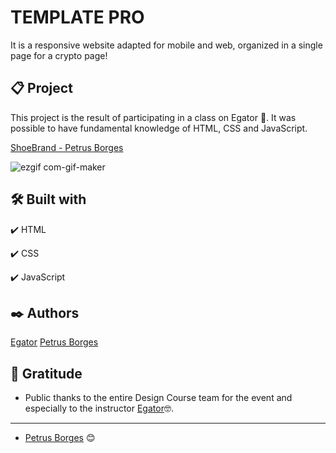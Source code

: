 # TEMPLATE PRO

It is a responsive website adapted for mobile and web, organized in a single page for a crypto page!

## 📋 Project

This project is the result of participating in a class on Egator 🚀.
It was possible to have fundamental knowledge of HTML, CSS and JavaScript.

[ShoeBrand - Petrus Borges](https://petrusborges-shoebrand.netlify.app)

![ezgif com-gif-maker](https://user-images.githubusercontent.com/105453766/169511338-8f9a8ef3-c9cb-48b7-88ad-fab313b9915c.gif)

## 🛠️ Built with

✔️ HTML

✔️ CSS

✔️ JavaScript

## ✒️ Authors

[Egator](https://www.youtube.com/watch?v=FaBY9yAUtdg&list=PLfCPaSPS7QmFf9ugbdM5hB2zVTj0BkykR&index=2)
[Petrus Borges](https://github.com/PetrusBorges)

## 🎁 Gratitude

- Public thanks to the entire Design Course team for the event and especially to the instructor
  [Egator](https://www.youtube.com/watch?v=FaBY9yAUtdg&list=PLfCPaSPS7QmFf9ugbdM5hB2zVTj0BkykR&index=2)🤓.

---

- [Petrus Borges](https://www.linkedin.com/in/petrusborgesmachado/) 😊
